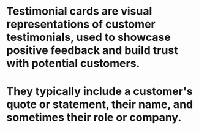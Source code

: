 # Testimonial cards are visual representations of customer testimonials, used to showcase positive feedback and build trust with potential customers.
# They typically include a customer's quote or statement, their name, and sometimes their role or company.

